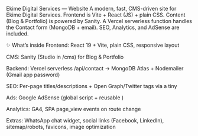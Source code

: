 Ekime Digital Services — Website
A modern, fast, CMS-driven site for Ekime Digital Services.
Frontend is Vite + React (JS) + plain CSS. Content (Blog & Portfolio) is powered by Sanity.
A Vercel serverless function handles the Contact form (MongoDB + email). SEO, Analytics, and AdSense are included.

✨ What’s inside
Frontend: React 19 + Vite, plain CSS, responsive layout

CMS: Sanity (Studio in /cms) for Blog & Portfolio

Backend: Vercel serverless /api/contact → MongoDB Atlas + Nodemailer (Gmail app password)

SEO: Per-page titles/descriptions + Open Graph/Twitter tags via a tiny <DocumentHead />

Ads: Google AdSense (global script + reusable <AdSlot />)

Analytics: GA4, SPA page_view events on route change

Extras: WhatsApp chat widget, social links (Facebook, LinkedIn), sitemap/robots, favicons, image optimization
